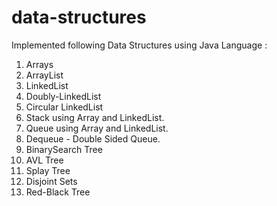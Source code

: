 # data-structures

Implemented following Data Structures using Java Language :
1.  Arrays
2.  ArrayList
3.  LinkedList
4.  Doubly-LinkedList
5.  Circular LinkedList
6.  Stack using Array and LinkedList.
7.  Queue using Array and LinkedList.
8.  Dequeue - Double Sided Queue.
9.  BinarySearch Tree
10. AVL Tree
11. Splay Tree
12. Disjoint Sets
13. Red-Black Tree
